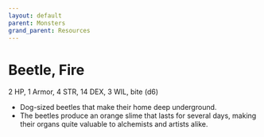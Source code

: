 ```yaml
---
layout: default
parent: Monsters
grand_parent: Resources
---
```


# Beetle, Fire

2 HP, 1 Armor, 4 STR, 14 DEX, 3 WIL, bite (d6)

- Dog-sized beetles that make their home deep underground. 
- The beetles produce an orange slime that lasts for several days, making their organs quite valuable to alchemists and artists alike.
